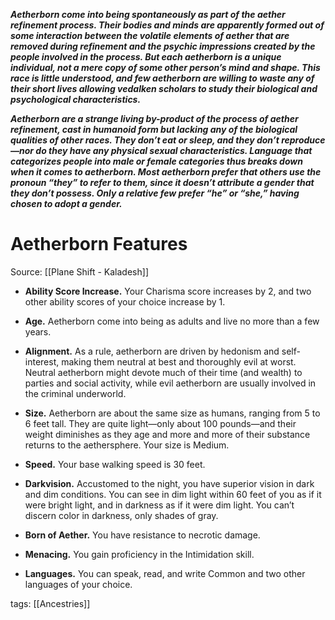 _**Aetherborn come into being spontaneously as part of the aether refinement process. Their bodies and minds are apparently formed out of some interaction between the volatile elements of aether that are removed during refinement and the psychic impressions created by the people involved in the process. But each aetherborn is a unique individual, not a mere copy of some other person’s mind and shape. This race is little understood, and few aetherborn are willing to waste any of their short lives allowing vedalken scholars to study their biological and psychological characteristics.**_

_**Aetherborn are a strange living by-product of the process of aether refinement, cast in humanoid form but lacking any of the biological qualities of other races. They don’t eat or sleep, and they don’t reproduce—nor do they have any physical sexual characteristics. Language that categorizes people into male or female categories thus breaks down when it comes to aetherborn. Most aetherborn prefer that others use the pronoun “they” to refer to them, since it doesn’t attribute a gender that they don’t possess. Only a relative few prefer “he” or “she,” having chosen to adopt a gender.**_

# Aetherborn Features

Source: [[Plane Shift - Kaladesh]]

-   **Ability Score Increase.** Your Charisma score increases by 2, and two other ability scores of your choice increase by 1.

-   **Age.** Aetherborn come into being as adults and live no more than a few years.

-   **Alignment.** As a rule, aetherborn are driven by hedonism and self-interest, making them neutral at best and thoroughly evil at worst. Neutral aetherborn might devote much of their time (and wealth) to parties and social activity, while evil aetherborn are usually involved in the criminal underworld.

-   **Size.** Aetherborn are about the same size as humans, ranging from 5 to 6 feet tall. They are quite light—only about 100 pounds—and their weight diminishes as they age and more and more of their substance returns to the aethersphere. Your size is Medium.

-   **Speed.** Your base walking speed is 30 feet.

-   **Darkvision.** Accustomed to the night, you have superior vision in dark and dim conditions. You can see in dim light within 60 feet of you as if it were bright light, and in darkness as if it were dim light. You can’t discern color in darkness, only shades of gray.

-   **Born of Aether.** You have resistance to necrotic damage.

-   **Menacing.** You gain proficiency in the Intimidation skill.

-   **Languages.** You can speak, read, and write Common and two other languages of your choice.

tags: [[Ancestries]]